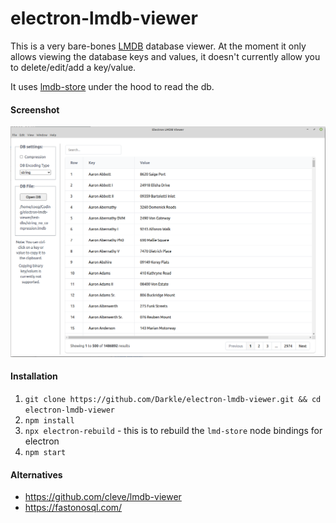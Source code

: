 # electron-lmdb-viewer

This is a very bare-bones [LMDB](https://en.wikipedia.org/wiki/Lightning_Memory-Mapped_Database) database viewer. At the moment it only allows viewing the database keys and values, it doesn't currently allow you to delete/edit/add a key/value.

It uses [lmdb-store](https://www.npmjs.com/package/lmdb-store) under the hood to read the db.

#### Screenshot

![electron-lmdb-viewer screenshot](screenshot.png)

#### Installation

1. `git clone https://github.com/Darkle/electron-lmdb-viewer.git && cd electron-lmdb-viewer`
2. `npm install`
3. `npx electron-rebuild` - this is to rebuild the `lmd-store` node bindings for electron
4. `npm start`

#### Alternatives

- https://github.com/cleve/lmdb-viewer
- https://fastonosql.com/
